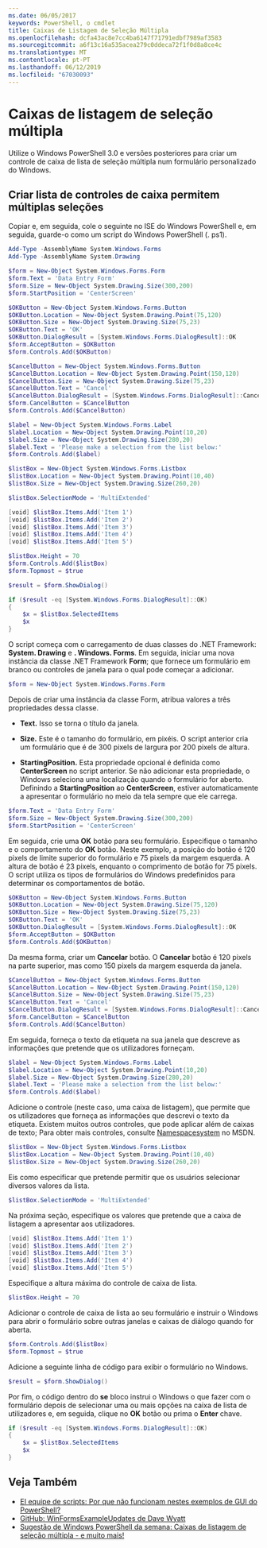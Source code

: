 ```yaml
---
ms.date: 06/05/2017
keywords: PowerShell, o cmdlet
title: Caixas de Listagem de Seleção Múltipla
ms.openlocfilehash: dcfa43ac8e7cc4ba6147f71791edbf7989af3583
ms.sourcegitcommit: a6f13c16a535acea279c0ddeca72f1f0d8a8ce4c
ms.translationtype: MT
ms.contentlocale: pt-PT
ms.lasthandoff: 06/12/2019
ms.locfileid: "67030093"
---
```

# <a name="multiple-selection-list-boxes"></a>Caixas de listagem de seleção múltipla

Utilize o Windows PowerShell 3.0 e versões posteriores para criar um controle de caixa de lista de seleção múltipla num formulário personalizado do Windows.

## <a name="create-list-box-controls-that-allow-multiple-selections"></a>Criar lista de controles de caixa permitem múltiplas seleções

Copiar e, em seguida, cole o seguinte no ISE do Windows PowerShell e, em seguida, guarde-o como um script do Windows PowerShell (. ps1).

```powershell
Add-Type -AssemblyName System.Windows.Forms
Add-Type -AssemblyName System.Drawing

$form = New-Object System.Windows.Forms.Form
$form.Text = 'Data Entry Form'
$form.Size = New-Object System.Drawing.Size(300,200)
$form.StartPosition = 'CenterScreen'

$OKButton = New-Object System.Windows.Forms.Button
$OKButton.Location = New-Object System.Drawing.Point(75,120)
$OKButton.Size = New-Object System.Drawing.Size(75,23)
$OKButton.Text = 'OK'
$OKButton.DialogResult = [System.Windows.Forms.DialogResult]::OK
$form.AcceptButton = $OKButton
$form.Controls.Add($OKButton)

$CancelButton = New-Object System.Windows.Forms.Button
$CancelButton.Location = New-Object System.Drawing.Point(150,120)
$CancelButton.Size = New-Object System.Drawing.Size(75,23)
$CancelButton.Text = 'Cancel'
$CancelButton.DialogResult = [System.Windows.Forms.DialogResult]::Cancel
$form.CancelButton = $CancelButton
$form.Controls.Add($CancelButton)

$label = New-Object System.Windows.Forms.Label
$label.Location = New-Object System.Drawing.Point(10,20)
$label.Size = New-Object System.Drawing.Size(280,20)
$label.Text = 'Please make a selection from the list below:'
$form.Controls.Add($label)

$listBox = New-Object System.Windows.Forms.Listbox
$listBox.Location = New-Object System.Drawing.Point(10,40)
$listBox.Size = New-Object System.Drawing.Size(260,20)

$listBox.SelectionMode = 'MultiExtended'

[void] $listBox.Items.Add('Item 1')
[void] $listBox.Items.Add('Item 2')
[void] $listBox.Items.Add('Item 3')
[void] $listBox.Items.Add('Item 4')
[void] $listBox.Items.Add('Item 5')

$listBox.Height = 70
$form.Controls.Add($listBox)
$form.Topmost = $true

$result = $form.ShowDialog()

if ($result -eq [System.Windows.Forms.DialogResult]::OK)
{
    $x = $listBox.SelectedItems
    $x
}
```

O script começa com o carregamento de duas classes do .NET Framework: **System. Drawing** e **. Windows. Forms**. Em seguida, iniciar uma nova instância da classe .NET Framework **Form**; que fornece um formulário em branco ou controles de janela para o qual pode começar a adicionar.

```powershell
$form = New-Object System.Windows.Forms.Form
```

Depois de criar uma instância da classe Form, atribua valores a três propriedades dessa classe.

- **Text.** Isso se torna o título da janela.

- **Size.** Este é o tamanho do formulário, em pixéis. O script anterior cria um formulário que é de 300 pixels de largura por 200 pixels de altura.

- **StartingPosition.** Esta propriedade opcional é definida como **CenterScreen** no script anterior. Se não adicionar esta propriedade, o Windows seleciona uma localização quando o formulário for aberto. Definindo a **StartingPosition** ao **CenterScreen**, estiver automaticamente a apresentar o formulário no meio da tela sempre que ele carrega.

```powershell
$form.Text = 'Data Entry Form'
$form.Size = New-Object System.Drawing.Size(300,200)
$form.StartPosition = 'CenterScreen'
```

Em seguida, crie uma **OK** botão para seu formulário. Especifique o tamanho e o comportamento do **OK** botão. Neste exemplo, a posição do botão é 120 pixels de limite superior do formulário e 75 pixels da margem esquerda. A altura de botão é 23 pixels, enquanto o comprimento de botão for 75 pixels. O script utiliza os tipos de formulários do Windows predefinidos para determinar os comportamentos de botão.

```powershell
$OKButton = New-Object System.Windows.Forms.Button
$OKButton.Location = New-Object System.Drawing.Size(75,120)
$OKButton.Size = New-Object System.Drawing.Size(75,23)
$OKButton.Text = 'OK'
$OKButton.DialogResult = [System.Windows.Forms.DialogResult]::OK
$form.AcceptButton = $OKButton
$form.Controls.Add($OKButton)
```

Da mesma forma, criar um **Cancelar** botão. O **Cancelar** botão é 120 pixels na parte superior, mas como 150 pixels da margem esquerda da janela.

```powershell
$CancelButton = New-Object System.Windows.Forms.Button
$CancelButton.Location = New-Object System.Drawing.Point(150,120)
$CancelButton.Size = New-Object System.Drawing.Size(75,23)
$CancelButton.Text = 'Cancel'
$CancelButton.DialogResult = [System.Windows.Forms.DialogResult]::Cancel
$form.CancelButton = $CancelButton
$form.Controls.Add($CancelButton)
```

Em seguida, forneça o texto da etiqueta na sua janela que descreve as informações que pretende que os utilizadores forneçam.

```powershell
$label = New-Object System.Windows.Forms.Label
$label.Location = New-Object System.Drawing.Point(10,20)
$label.Size = New-Object System.Drawing.Size(280,20)
$label.Text = 'Please make a selection from the list below:'
$form.Controls.Add($label)
```

Adicione o controle (neste caso, uma caixa de listagem), que permite que os utilizadores que forneça as informações que descrevi o texto da etiqueta. Existem muitos outros controles, que pode aplicar além de caixas de texto; Para obter mais controles, consulte [Namespacesystem](https://msdn.microsoft.com/library/k50ex0x9(v=vs.110).aspx) no MSDN.

```powershell
$listBox = New-Object System.Windows.Forms.Listbox
$listBox.Location = New-Object System.Drawing.Point(10,40)
$listBox.Size = New-Object System.Drawing.Size(260,20)
```

Eis como especificar que pretende permitir que os usuários selecionar diversos valores da lista.

```powershell
$listBox.SelectionMode = 'MultiExtended'
```

Na próxima seção, especifique os valores que pretende que a caixa de listagem a apresentar aos utilizadores.

```powershell
[void] $listBox.Items.Add('Item 1')
[void] $listBox.Items.Add('Item 2')
[void] $listBox.Items.Add('Item 3')
[void] $listBox.Items.Add('Item 4')
[void] $listBox.Items.Add('Item 5')
```

Especifique a altura máxima do controle de caixa de lista.

```powershell
$listBox.Height = 70
```

Adicionar o controle de caixa de lista ao seu formulário e instruir o Windows para abrir o formulário sobre outras janelas e caixas de diálogo quando for aberta.

```powershell
$form.Controls.Add($listBox)
$form.Topmost = $true
```

Adicione a seguinte linha de código para exibir o formulário no Windows.

```powershell
$result = $form.ShowDialog()
```

Por fim, o código dentro do **se** bloco instrui o Windows o que fazer com o formulário depois de selecionar uma ou mais opções na caixa de lista de utilizadores e, em seguida, clique no **OK** botão ou prima o **Enter**  chave.

```powershell
if ($result -eq [System.Windows.Forms.DialogResult]::OK)
{
    $x = $listBox.SelectedItems
    $x
}
```

## <a name="see-also"></a>Veja Também

- [EI equipe de scripts:  Por que não funcionam nestes exemplos de GUI do PowerShell?](https://go.microsoft.com/fwlink/?LinkId=506644)
- [GitHub: WinFormsExampleUpdates de Dave Wyatt](https://github.com/dlwyatt/WinFormsExampleUpdates)
- [Sugestão de Windows PowerShell da semana:  Caixas de listagem de seleção múltipla - e muito mais!](https://technet.microsoft.com/library/ff730950.aspx)
